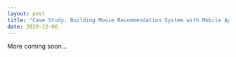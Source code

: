 ```yaml
---
layout: post
title: "Case Study: Building Movie Recommendation System with Mobile Applications"
date: 2020-12-06
---
```

More coming soon...
